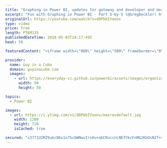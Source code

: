 ```yaml
---
title: "Graphing in Power BI, updates for gateway and developer and more... (May 3, 2018)"
excerpt: "Fun with Graphing in Power BI - Part 5-by-5 (@GregDeckler) https://community.powerbi.com/t5/Community-Blog/Fun-with-Graphing-in-Power-BI-Part-5-by-5/ba-p/407724  Power BI Architecture Guidelines (@Rad_Reza) http://radacad.com/power-bi-architecture-guidelines  Build a Collapsible Slicer Pane for Power"
originalUrl: https://youtube.com/watch?v=dDPbbIYoons
type: video
price: Free
length: PT6M13S
publishedDateTime: 2018-05-03T14:17:49Z
heat: 50

featuredContent: "<iframe width=\"800\" height=\"500\" frameborder=\"0\" src=\"https://www.youtube.com/embed/dDPbbIYoons\" allow=\"accelerometer; autoplay; encrypted-media; gyroscope; picture-in-picture\" allowfullscreen></iframe>"

provider:
  name: Guy in a Cube
  domain: guyinacube.com
  images:
    - url: https://everyday-cc.github.io/powerbi/assets/images/organizations/guyinacube.com-50x50.jpg
      width: 50
      height: 50

topics:
  - Power BI

images:
  - url: https://i.ytimg.com/vi/dDPbbIYoons/maxresdefault.jpg
    width: 1280
    height: 720
    isCached: true

secured: "x3771U2MZ9ukcO6x1n7hcbWNwvIrsHu+abCRuccnLNEfYkcFnMG2KbOsNZf+rZq7985SgHRXtCb1siT4NIkpuKCxjJ+rZVHZStlAIeLscvhLV2DBlTEOxlXWbF3ETdmLwebLUr1AsfTRjD5mnXnl/LJFlDCgRflCxFtpMNfkJ+qegLUksxPXhXfLJ4qHgFzq6OpAQlPeQibZV40nRyF8i/jQs4jm8g6tIhQJ/CjrybM9LxtiHqpGxWKbaY78I9f7gOtbWRhzFwh4lPzQs0uzvU2dLcf/A+cOjHkcQvuJBPN6+7jm5ct9aLBs8x2N2dHcPLQ2w8Y98ej36wOYkRSgG/CELnHZXCc4Kb89NJR8JISkYEzuoYommePRM83qHCw+o9mDpaQ1nnzrDvO71OLrkeyBOCjxU2pZImn9AwnKbII=;tkLqiwhETuz50Def2XYuYA=="
---
```


